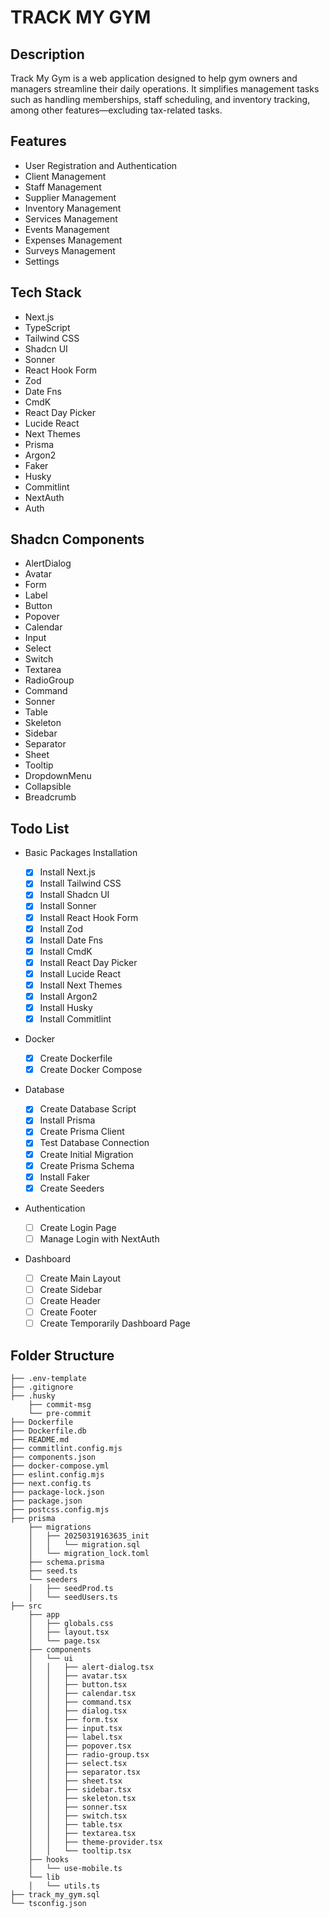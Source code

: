 # TRACK MY GYM

## Description

Track My Gym is a web application designed to help gym owners and managers streamline their daily operations. It simplifies management tasks such as handling memberships, staff scheduling, and inventory tracking, among other features—excluding tax-related tasks.

## Features

- User Registration and Authentication
- Client Management
- Staff Management
- Supplier Management
- Inventory Management
- Services Management
- Events Management
- Expenses Management
- Surveys Management
- Settings

## Tech Stack

- Next.js
- TypeScript
- Tailwind CSS
- Shadcn UI
- Sonner
- React Hook Form
- Zod
- Date Fns
- CmdK
- React Day Picker
- Lucide React
- Next Themes
- Prisma
- Argon2
- Faker
- Husky
- Commitlint
- NextAuth
- Auth

## Shadcn Components

- AlertDialog
- Avatar
- Form
- Label
- Button
- Popover
- Calendar
- Input
- Select
- Switch
- Textarea
- RadioGroup
- Command
- Sonner
- Table
- Skeleton
- Sidebar
- Separator
- Sheet
- Tooltip
- DropdownMenu
- Collapsible
- Breadcrumb

## Todo List

- Basic Packages Installation

  - [x] Install Next.js
  - [x] Install Tailwind CSS
  - [x] Install Shadcn UI
  - [x] Install Sonner
  - [x] Install React Hook Form
  - [x] Install Zod
  - [x] Install Date Fns
  - [x] Install CmdK
  - [x] Install React Day Picker
  - [x] Install Lucide React
  - [x] Install Next Themes
  - [x] Install Argon2
  - [x] Install Husky
  - [x] Install Commitlint

- Docker

  - [x] Create Dockerfile
  - [x] Create Docker Compose

- Database

  - [x] Create Database Script
  - [x] Install Prisma
  - [x] Create Prisma Client
  - [x] Test Database Connection
  - [x] Create Initial Migration
  - [x] Create Prisma Schema
  - [x] Install Faker
  - [x] Create Seeders

- Authentication

  - [ ] Create Login Page
  - [ ] Manage Login with NextAuth

- Dashboard

  - [ ] Create Main Layout
  - [ ] Create Sidebar
  - [ ] Create Header
  - [ ] Create Footer
  - [ ] Create Temporarily Dashboard Page

## Folder Structure

```
├── .env-template
├── .gitignore
├── .husky
    ├── commit-msg
    └── pre-commit
├── Dockerfile
├── Dockerfile.db
├── README.md
├── commitlint.config.mjs
├── components.json
├── docker-compose.yml
├── eslint.config.mjs
├── next.config.ts
├── package-lock.json
├── package.json
├── postcss.config.mjs
├── prisma
    ├── migrations
    │   ├── 20250319163635_init
    │   │   └── migration.sql
    │   └── migration_lock.toml
    ├── schema.prisma
    ├── seed.ts
    └── seeders
    │   ├── seedProd.ts
    │   └── seedUsers.ts
├── src
    ├── app
    │   ├── globals.css
    │   ├── layout.tsx
    │   └── page.tsx
    ├── components
    │   └── ui
    │   │   ├── alert-dialog.tsx
    │   │   ├── avatar.tsx
    │   │   ├── button.tsx
    │   │   ├── calendar.tsx
    │   │   ├── command.tsx
    │   │   ├── dialog.tsx
    │   │   ├── form.tsx
    │   │   ├── input.tsx
    │   │   ├── label.tsx
    │   │   ├── popover.tsx
    │   │   ├── radio-group.tsx
    │   │   ├── select.tsx
    │   │   ├── separator.tsx
    │   │   ├── sheet.tsx
    │   │   ├── sidebar.tsx
    │   │   ├── skeleton.tsx
    │   │   ├── sonner.tsx
    │   │   ├── switch.tsx
    │   │   ├── table.tsx
    │   │   ├── textarea.tsx
    │   │   ├── theme-provider.tsx
    │   │   └── tooltip.tsx
    ├── hooks
    │   └── use-mobile.ts
    └── lib
    │   └── utils.ts
├── track_my_gym.sql
└── tsconfig.json
```
